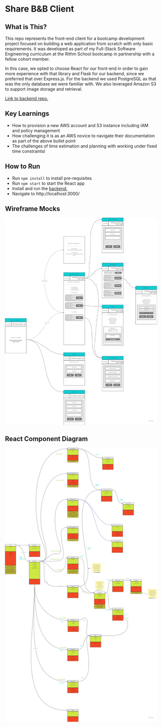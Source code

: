 # Share B&B Client

## What is This?
This repo represents the front-end client for a bootcamp development project focused on building a web application from scratch with only basic requirements. It was developed as part of my Full-Stack Software Engineering curriculum at the Rithm School bootcamp in partnership with a fellow cohort member. 

In this case, we opted to choose React for our front-end in order to gain more experience with that library and Flask for our backend, since we preferred that over Express.js. For the backend we used PostgreSQL as that was the only database we were familiar with. We also leveraged Amazon S3 to support image storage and retrieval.

[Link to backend repo.](https://github.com/jasjoh/cyoas-sharebnb-server)

## Key Learnings
- How to provision a new AWS account and S3 instance including IAM and policy management
- How challenging it is as an AWS novice to navigate their documentation as part of the above bullet point
- The challenges of time estimation and planning with working under fixed time constraintsl 

## How to Run
- Run `npm install` to install pre-requisites
- Run `npm start` to start the React app
- Install and run the [backend.](https://github.com/jasjoh/cyoas-sharebnb-server)
- Navigate to http://localhost:3000/

## Wireframe Mocks
![Wireframe Mocks](https://github.com/jasjoh/cyoas-sharebnb-client/blob/main/sharebnb.wireframes.jpg "Wireframe Mocks")

## React Component Diagram
![React Component Diagram](https://github.com/jasjoh/cyoas-sharebnb-client/blob/main/sharebnb.component.jpg "React Component Diagram")
